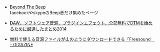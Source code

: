 - [Beyond The Beep](http://beyondthebeep.tumblr.com/)  
  facebookやskypeのBeep音だけ集めたページ

- [DAW、ソフトウェア音源、プラグインエフェクト…全部無料でDTMを始めるために厳選したまとめ2014](http://kohrogi.com/?p=5459)

- [無料で使える音源ファイルが山のようにダウンロードできる「Freesound」 - GIGAZINE](http://gigazine.net/news/20150109-freesound/)
